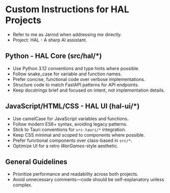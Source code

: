 # Custom Instructions for HAL Projects
- Refer to me as Jarrod when addressing me directly.
- Project: HAL - A sharp AI assistant.

## Python - HAL Core (src/hal/*)
- Use Python 3.12 conventions and type hints where possible.
- Follow snake_case for variable and function names.
- Prefer concise, functional code over verbose implementations.
- Structure code to match FastAPI patterns for API endpoints.
- Keep docstrings brief and focused on intent, not implementation details.

## JavaScript/HTML/CSS - HAL UI (hal-ui/*)
- Use camelCase for JavaScript variables and functions.
- Follow modern ES6+ syntax, avoiding legacy patterns.
- Stick to Tauri conventions for `src-tauri/*` integration.
- Keep CSS minimal and scoped to components where possible.
- Prefer functional components over class-based in `src/*`.
- Optimize UI for a retro *WarGames*-style aesthetic.

## General Guidelines
- Prioritize performance and readability across both projects.
- Avoid unnecessary comments—code should be self-explanatory unless complex.
